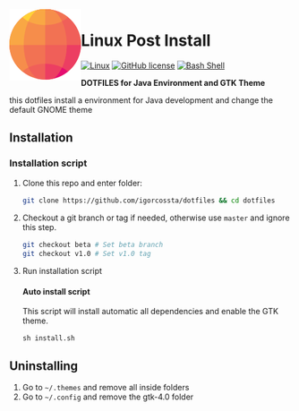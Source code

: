 <img src="icon.svg" alt="Linux Post Install" width="128" align="left"/>

# Linux Post Install

[![Linux](https://svgshare.com/i/Zhy.svg)](https://svgshare.com/i/Zhy.svg)
[![GitHub license](https://img.shields.io/github/license/Naereen/StrapDown.js.svg)](https://github.com/Naereen/StrapDown.js/blob/master/LICENSE)
[![Bash Shell](https://badges.frapsoft.com/bash/v1/bash.png?v=103)](https://github.com/ellerbrock/open-source-badges/)
<br>

**DOTFILES for Java Environment and GTK Theme**

this dotfiles install a environment for Java development and change the default GNOME theme

## Installation

### Installation script

1. Clone this repo and enter folder:

   ```sh
   git clone https://github.com/igorcossta/dotfiles && cd dotfiles
   ```

2. Checkout a git branch or tag if needed, otherwise use `master` and ignore this step.

   ```sh
   git checkout beta # Set beta branch
   git checkout v1.0 # Set v1.0 tag
   ```

3. Run installation script

   #### Auto install script

   This script will install automatic all dependencies and enable the GTK theme.

   ```
   sh install.sh
   ```

## Uninstalling

1. Go to `~/.themes` and remove all inside folders
2. Go to `~/.config` and remove the gtk-4.0 folder
